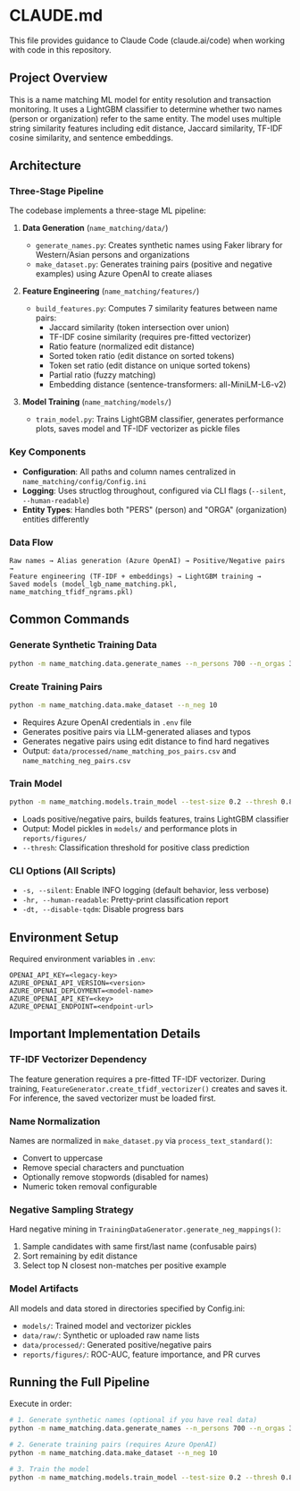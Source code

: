 # CLAUDE.md

This file provides guidance to Claude Code (claude.ai/code) when working with code in this repository.

## Project Overview

This is a name matching ML model for entity resolution and transaction monitoring. It uses a LightGBM classifier to determine whether two names (person or organization) refer to the same entity. The model uses multiple string similarity features including edit distance, Jaccard similarity, TF-IDF cosine similarity, and sentence embeddings.

## Architecture

### Three-Stage Pipeline

The codebase implements a three-stage ML pipeline:

1. **Data Generation** (`name_matching/data/`)
   - `generate_names.py`: Creates synthetic names using Faker library for Western/Asian persons and organizations
   - `make_dataset.py`: Generates training pairs (positive and negative examples) using Azure OpenAI to create aliases

2. **Feature Engineering** (`name_matching/features/`)
   - `build_features.py`: Computes 7 similarity features between name pairs:
     - Jaccard similarity (token intersection over union)
     - TF-IDF cosine similarity (requires pre-fitted vectorizer)
     - Ratio feature (normalized edit distance)
     - Sorted token ratio (edit distance on sorted tokens)
     - Token set ratio (edit distance on unique sorted tokens)
     - Partial ratio (fuzzy matching)
     - Embedding distance (sentence-transformers: all-MiniLM-L6-v2)

3. **Model Training** (`name_matching/models/`)
   - `train_model.py`: Trains LightGBM classifier, generates performance plots, saves model and TF-IDF vectorizer as pickle files

### Key Components

- **Configuration**: All paths and column names centralized in `name_matching/config/Config.ini`
- **Logging**: Uses structlog throughout, configured via CLI flags (`--silent`, `--human-readable`)
- **Entity Types**: Handles both "PERS" (person) and "ORGA" (organization) entities differently

### Data Flow

```
Raw names → Alias generation (Azure OpenAI) → Positive/Negative pairs →
Feature engineering (TF-IDF + embeddings) → LightGBM training →
Saved models (model_lgb_name_matching.pkl, name_matching_tfidf_ngrams.pkl)
```

## Common Commands

### Generate Synthetic Training Data
```bash
python -m name_matching.data.generate_names --n_persons 700 --n_orgas 300
```

### Create Training Pairs
```bash
python -m name_matching.data.make_dataset --n_neg 10
```
- Requires Azure OpenAI credentials in `.env` file
- Generates positive pairs via LLM-generated aliases and typos
- Generates negative pairs using edit distance to find hard negatives
- Output: `data/processed/name_matching_pos_pairs.csv` and `name_matching_neg_pairs.csv`

### Train Model
```bash
python -m name_matching.models.train_model --test-size 0.2 --thresh 0.85 --human-readable
```
- Loads positive/negative pairs, builds features, trains LightGBM classifier
- Output: Model pickles in `models/` and performance plots in `reports/figures/`
- `--thresh`: Classification threshold for positive class prediction

### CLI Options (All Scripts)
- `-s, --silent`: Enable INFO logging (default behavior, less verbose)
- `-hr, --human-readable`: Pretty-print classification report
- `-dt, --disable-tqdm`: Disable progress bars

## Environment Setup

Required environment variables in `.env`:
```
OPENAI_API_KEY=<legacy-key>
AZURE_OPENAI_API_VERSION=<version>
AZURE_OPENAI_DEPLOYMENT=<model-name>
AZURE_OPENAI_API_KEY=<key>
AZURE_OPENAI_ENDPOINT=<endpoint-url>
```

## Important Implementation Details

### TF-IDF Vectorizer Dependency
The feature generation requires a pre-fitted TF-IDF vectorizer. During training, `FeatureGenerator.create_tfidf_vectorizer()` creates and saves it. For inference, the saved vectorizer must be loaded first.

### Name Normalization
Names are normalized in `make_dataset.py` via `process_text_standard()`:
- Convert to uppercase
- Remove special characters and punctuation
- Optionally remove stopwords (disabled for names)
- Numeric token removal configurable

### Negative Sampling Strategy
Hard negative mining in `TrainingDataGenerator.generate_neg_mappings()`:
1. Sample candidates with same first/last name (confusable pairs)
2. Sort remaining by edit distance
3. Select top N closest non-matches per positive example

### Model Artifacts
All models and data stored in directories specified by Config.ini:
- `models/`: Trained model and vectorizer pickles
- `data/raw/`: Synthetic or uploaded raw name lists
- `data/processed/`: Generated positive/negative pairs
- `reports/figures/`: ROC-AUC, feature importance, and PR curves

## Running the Full Pipeline

Execute in order:
```bash
# 1. Generate synthetic names (optional if you have real data)
python -m name_matching.data.generate_names --n_persons 700 --n_orgas 300

# 2. Generate training pairs (requires Azure OpenAI)
python -m name_matching.data.make_dataset --n_neg 10

# 3. Train the model
python -m name_matching.models.train_model --test-size 0.2 --thresh 0.85 --human-readable
```
